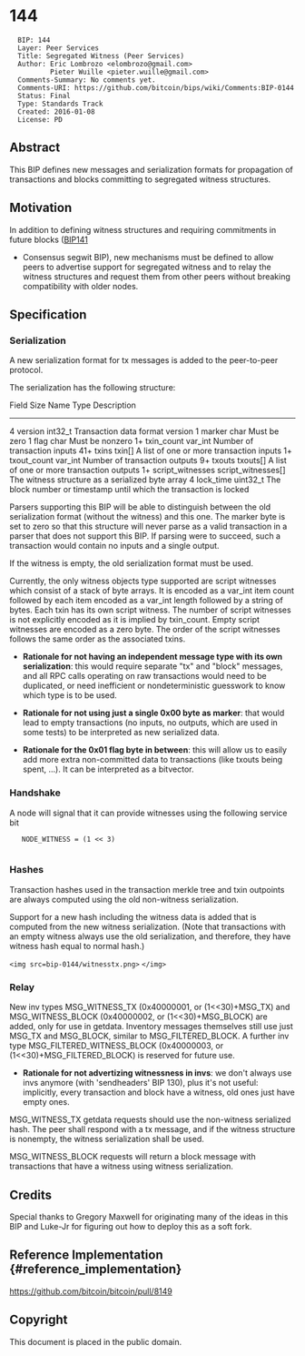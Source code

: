 # 144

      BIP: 144
      Layer: Peer Services
      Title: Segregated Witness (Peer Services)
      Author: Eric Lombrozo <elombrozo@gmail.com>
              Pieter Wuille <pieter.wuille@gmail.com>
      Comments-Summary: No comments yet.
      Comments-URI: https://github.com/bitcoin/bips/wiki/Comments:BIP-0144
      Status: Final
      Type: Standards Track
      Created: 2016-01-08
      License: PD

## Abstract

This BIP defines new messages and serialization formats for propagation
of transactions and blocks committing to segregated witness structures.

## Motivation

In addition to defining witness structures and requiring commitments in
future blocks
([BIP141](https://github.com/bitcoin/bips/blob/master/bip-0141.mediawiki)
- Consensus segwit BIP), new mechanisms must be defined to allow peers
to advertise support for segregated witness and to relay the witness
structures and request them from other peers without breaking
compatibility with older nodes.

## Specification

### Serialization

A new serialization format for tx messages is added to the peer-to-peer
protocol.

The serialization has the following structure:

  Field Size   Name               Type                   Description
  ------------ ------------------ ---------------------- ---------------------------------------------------------------------
  4            version            int32_t                Transaction data format version
  1            marker             char                   Must be zero
  1            flag               char                   Must be nonzero
  1+           txin_count         var_int                Number of transaction inputs
  41+          txins              txin\[\]               A list of one or more transaction inputs
  1+           txout_count        var_int                Number of transaction outputs
  9+           txouts             txouts\[\]             A list of one or more transaction outputs
  1+           script_witnesses   script_witnesses\[\]   The witness structure as a serialized byte array
  4            lock_time          uint32_t               The block number or timestamp until which the transaction is locked

Parsers supporting this BIP will be able to distinguish between the old
serialization format (without the witness) and this one. The marker byte
is set to zero so that this structure will never parse as a valid
transaction in a parser that does not support this BIP. If parsing were
to succeed, such a transaction would contain no inputs and a single
output.

If the witness is empty, the old serialization format must be used.

Currently, the only witness objects type supported are script witnesses
which consist of a stack of byte arrays. It is encoded as a var_int item
count followed by each item encoded as a var_int length followed by a
string of bytes. Each txin has its own script witness. The number of
script witnesses is not explicitly encoded as it is implied by
txin_count. Empty script witnesses are encoded as a zero byte. The order
of the script witnesses follows the same order as the associated txins.

-   **Rationale for not having an independent message type with its own
    serialization**: this would require separate \"tx\" and \"block\"
    messages, and all RPC calls operating on raw transactions would need
    to be duplicated, or need inefficient or nondeterministic guesswork
    to know which type is to be used.


-   **Rationale for not using just a single 0x00 byte as marker**: that
    would lead to empty transactions (no inputs, no outputs, which are
    used in some tests) to be interpreted as new serialized data.


-   **Rationale for the 0x01 flag byte in between**: this will allow us
    to easily add more extra non-committed data to transactions (like
    txouts being spent, \...). It can be interpreted as a bitvector.

### Handshake

A node will signal that it can provide witnesses using the following
service bit

`   NODE_WITNESS = (1 << 3)`\
`   `

### Hashes

Transaction hashes used in the transaction merkle tree and txin
outpoints are always computed using the old non-witness serialization.

Support for a new hash including the witness data is added that is
computed from the new witness serialization. (Note that transactions
with an empty witness always use the old serialization, and therefore,
they have witness hash equal to normal hash.)

`<img src=bip-0144/witnesstx.png>` `</img>` 

### Relay

New inv types MSG_WITNESS_TX (0x40000001, or (1\<\<30)+MSG_TX) and
MSG_WITNESS_BLOCK (0x40000002, or (1\<\<30)+MSG_BLOCK) are added, only
for use in getdata. Inventory messages themselves still use just MSG_TX
and MSG_BLOCK, similar to MSG_FILTERED_BLOCK. A further inv type
MSG_FILTERED_WITNESS_BLOCK (0x40000003, or (1\<\<30)+MSG_FILTERED_BLOCK)
is reserved for future use.

-   **Rationale for not advertizing witnessness in invs**: we don\'t
    always use invs anymore (with \'sendheaders\' BIP 130), plus it\'s
    not useful: implicitly, every transaction and block have a witness,
    old ones just have empty ones.

MSG_WITNESS_TX getdata requests should use the non-witness serialized
hash. The peer shall respond with a tx message, and if the witness
structure is nonempty, the witness serialization shall be used.

MSG_WITNESS_BLOCK requests will return a block message with transactions
that have a witness using witness serialization.

## Credits

Special thanks to Gregory Maxwell for originating many of the ideas in
this BIP and Luke-Jr for figuring out how to deploy this as a soft fork.

## Reference Implementation {#reference_implementation}

<https://github.com/bitcoin/bitcoin/pull/8149>

## Copyright

This document is placed in the public domain.
